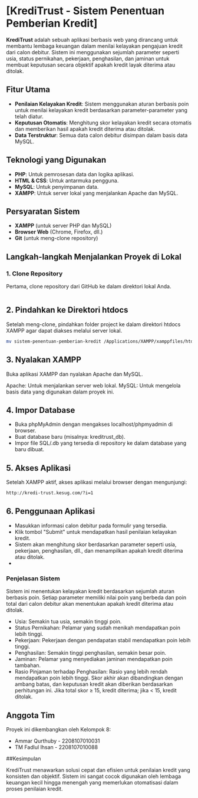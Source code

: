 # [KrediTrust - Sistem Penentuan Pemberian Kredit]

**KrediTrust** adalah sebuah aplikasi berbasis web yang dirancang untuk membantu lembaga keuangan dalam menilai kelayakan pengajuan kredit dari calon debitur. Sistem ini menggunakan sejumlah parameter seperti usia, status pernikahan, pekerjaan, penghasilan, dan jaminan untuk membuat keputusan secara objektif apakah kredit layak diterima atau ditolak.

## Fitur Utama

- **Penilaian Kelayakan Kredit**: Sistem menggunakan aturan berbasis poin untuk menilai kelayakan kredit berdasarkan parameter-parameter yang telah diatur.
- **Keputusan Otomatis**: Menghitung skor kelayakan kredit secara otomatis dan memberikan hasil apakah kredit diterima atau ditolak.
- **Data Terstruktur**: Semua data calon debitur disimpan dalam basis data MySQL.

## Teknologi yang Digunakan

- **PHP**: Untuk pemrosesan data dan logika aplikasi.
- **HTML & CSS**: Untuk antarmuka pengguna.
- **MySQL**: Untuk penyimpanan data.
- **XAMPP**: Untuk server lokal yang menjalankan Apache dan MySQL.

## Persyaratan Sistem

- **XAMPP** (untuk server PHP dan MySQL)
- **Browser Web** (Chrome, Firefox, dll.)
- **Git** (untuk meng-clone repository)

## Langkah-langkah Menjalankan Proyek di Lokal

### 1. Clone Repository

Pertama, clone repository dari GitHub ke dalam direktori lokal Anda.

```bash

```

## 2. Pindahkan ke Direktori htdocs
Setelah meng-clone, pindahkan folder project ke dalam direktori htdocs XAMPP agar dapat diakses melalui server lokal.

```bash
mv sistem-penentuan-pemberian-kredit /Applications/XAMPP/xamppfiles/htdocs/KrediTrust
```

## 3. Nyalakan XAMPP
Buka aplikasi XAMPP dan nyalakan Apache dan MySQL.

Apache: Untuk menjalankan server web lokal.
MySQL: Untuk mengelola basis data yang digunakan dalam proyek ini.

## 4. Impor Database
- Buka phpMyAdmin dengan mengakses localhost/phpmyadmin di browser.
- Buat database baru (misalnya: kreditrust_db).
- Impor file SQL/.db yang tersedia di repository ke dalam database yang baru dibuat.

## 5. Akses Aplikasi
Setelah XAMPP aktif, akses aplikasi melalui browser dengan mengunjungi:

```bash 
http://kredi-trust.kesug.com/?i=1
```

## 6. Penggunaan Aplikasi
- Masukkan informasi calon debitur pada formulir yang tersedia.
- Klik tombol "Submit" untuk mendapatkan hasil penilaian kelayakan kredit.
- Sistem akan menghitung skor berdasarkan parameter seperti usia, pekerjaan, penghasilan, dll., dan menampilkan apakah kredit diterima atau ditolak.
- 
### Penjelasan Sistem

Sistem ini menentukan kelayakan kredit berdasarkan sejumlah aturan berbasis poin. Setiap parameter memiliki nilai poin yang berbeda dan poin total dari calon debitur akan menentukan apakah kredit diterima atau ditolak.

- Usia: Semakin tua usia, semakin tinggi poin.
- Status Pernikahan: Pelamar yang sudah menikah mendapatkan poin lebih tinggi.
- Pekerjaan: Pekerjaan dengan pendapatan stabil mendapatkan poin lebih tinggi.
- Penghasilan: Semakin tinggi penghasilan, semakin besar poin.
- Jaminan: Pelamar yang menyediakan jaminan mendapatkan poin tambahan.
- Rasio Pinjaman terhadap Penghasilan: Rasio yang lebih rendah mendapatkan poin lebih tinggi.
Skor akhir akan dibandingkan dengan ambang batas, dan keputusan kredit akan diberikan berdasarkan perhitungan ini. Jika total skor ≥ 15, kredit diterima; jika < 15, kredit ditolak.

## Anggota Tim

Proyek ini dikembangkan oleh Kelompok 8:

- Ammar Qurthuby - 2208107010031
- TM Fadlul Ihsan - 2208107010088

##Kesimpulan

KrediTrust menawarkan solusi cepat dan efisien untuk penilaian kredit yang konsisten dan objektif. Sistem ini sangat cocok digunakan oleh lembaga keuangan kecil hingga menengah yang memerlukan otomatisasi dalam proses penilaian kredit.

